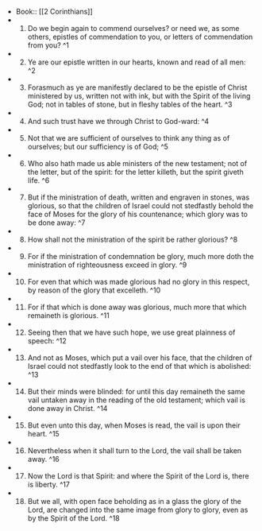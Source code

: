- Book:: [[2 Corinthians]]
- 1. Do we begin again to commend ourselves? or need we, as some others, epistles of commendation to you, or letters of commendation from you? ^1
- 2. Ye are our epistle written in our hearts, known and read of all men: ^2
- 3. Forasmuch as ye are manifestly declared to be the epistle of Christ ministered by us, written not with ink, but with the Spirit of the living God; not in tables of stone, but in fleshy tables of the heart. ^3
- 4. And such trust have we through Christ to God-ward: ^4
- 5. Not that we are sufficient of ourselves to think any thing as of ourselves; but our sufficiency is of God; ^5
- 6. Who also hath made us able ministers of the new testament; not of the letter, but of the spirit: for the letter killeth, but the spirit giveth life. ^6
- 7. But if the ministration of death, written and engraven in stones, was glorious, so that the children of Israel could not stedfastly behold the face of Moses for the glory of his countenance; which glory was to be done away: ^7
- 8. How shall not the ministration of the spirit be rather glorious? ^8
- 9. For if the ministration of condemnation be glory, much more doth the ministration of righteousness exceed in glory. ^9
- 10. For even that which was made glorious had no glory in this respect, by reason of the glory that excelleth. ^10
- 11. For if that which is done away was glorious, much more that which remaineth is glorious. ^11
- 12. Seeing then that we have such hope, we use great plainness of speech: ^12
- 13. And not as Moses, which put a vail over his face, that the children of Israel could not stedfastly look to the end of that which is abolished: ^13
- 14. But their minds were blinded: for until this day remaineth the same vail untaken away in the reading of the old testament; which vail is done away in Christ. ^14
- 15. But even unto this day, when Moses is read, the vail is upon their heart. ^15
- 16. Nevertheless when it shall turn to the Lord, the vail shall be taken away. ^16
- 17. Now the Lord is that Spirit: and where the Spirit of the Lord is, there is liberty. ^17
- 18. But we all, with open face beholding as in a glass the glory of the Lord, are changed into the same image from glory to glory, even as by the Spirit of the Lord. ^18
